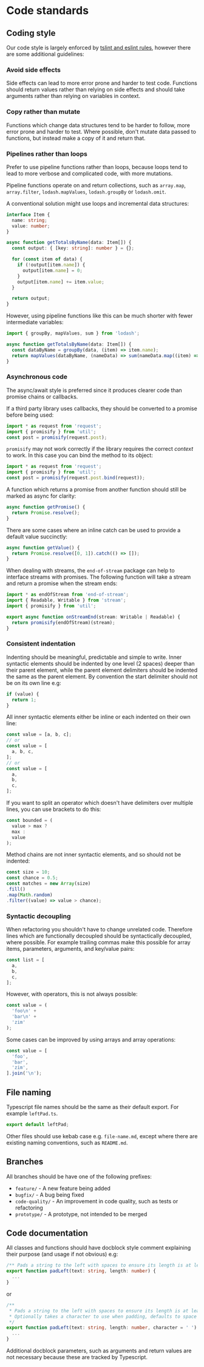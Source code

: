 # Code standards

## Coding style

Our code style is largely enforced by [tslint and eslint rules](./tslint.json), however there are some additional guidelines:

### Avoid side effects

Side effects can lead to more error prone and harder to test code. Functions should return values rather than relying on side effects and should take arguments rather than relying on variables in context.

### Copy rather than mutate

Functions which change data structures tend to be harder to follow, more error prone and harder to test.
Where possible, don't mutate data passed to functions, but instead make a copy of it and return that.

### Pipelines rather than loops

Prefer to use pipeline functions rather than loops, because loops tend to lead to more verbose and complicated code, with more mutations.

Pipeline functions operate on and return collections, such as `array.map`, `array.filter`, `lodash.mapValues`, `lodash.groupBy` or `lodash.omit`.

A conventional solution might use loops and incremental data structures:

```ts
interface Item {
  name: string;
  value: number;
}

async function getTotalsByName(data: Item[]) {
  const output: { [key: string]: number } = {};

  for (const item of data) {
    if (!output[item.name]) {
      output[item.name] = 0;
    }
    output[item.name] += item.value;
  }

  return output;
}
```

However, using pipeline functions like this can be much shorter with fewer intermediate variables:

```ts
import { groupBy, mapValues, sum } from 'lodash';

async function getTotalsByName(data: Item[]) {
  const dataByName = groupBy(data, (item) => item.name);
  return mapValues(dataByName, (nameData) => sum(nameData.map((item) => item.value)));
}
```

### Asynchronous code

The async/await style is preferred since it produces clearer code than promise chains or callbacks.

If a third party library uses callbacks, they should be converted to a promise before being used:

```ts
import * as request from 'request';
import { promisify } from 'util';
const post = promisify(request.post);
```

`promisify` may not work correctly if the library requires the correct _context_ to work. In this case you can bind the method to its object:

```ts
import * as request from 'request';
import { promisify } from 'util';
const post = promisify(request.post.bind(request));
```

A function which returns a promise from another function should still be marked as async for clarity:

```ts
async function getPromise() {
  return Promise.resolve();
}
```

There are some cases where an inline catch can be used to provide a default value succinctly:

```ts
async function getValue() {
  return Promise.resolve([0, 1]).catch(() => []);
}
```

When dealing with streams, the `end-of-stream` package can help to interface streams with promises. The following function will take a stream and return a promise when the stream ends:

```ts
import * as endOfStream from 'end-of-stream';
import { Readable, Writable } from 'stream';
import { promisify } from 'util';

export async function onStreamEnd(stream: Writable | Readable) {
  return promisify(endOfStream)(stream);
}
```

### Consistent indentation

Indenting should be meaningful, predictable and simple to write. Inner syntactic elements should be indented by one level (2 spaces) deeper than their parent element, while the parent element delimiters should be indented the same as the parent element. By convention the start delimiter should not be on its own line e.g:

```ts
if (value) {
  return 1;
}
```

All inner syntactic elements either be inline or each indented on their own line:

```ts
const value = [a, b, c];
// or
const value = [
  a, b, c,
];
// or
const value = [
  a,
  b,
  c,
];
```

If you want to split an operator which doesn't have delimiters over multiple lines, you can use brackets to do this:

```ts
const bounded = (
  value > max ?
  max :
  value
);
```

Method chains are not inner syntactic elements, and so should not be indented:

```ts
const size = 10;
const chance = 0.5;
const matches = new Array(size)
.fill()
.map(Math.random)
.filter((value) => value > chance);
```

### Syntactic decoupling

When refactoring you shouldn't have to change unrelated code. Therefore lines which are functionally decoupled should be syntactically decoupled, where possible. For example trailing commas make this possible for array items, parameters, arguments, and key/value pairs:

```ts
const list = [
  a,
  b,
  c,
];
```

However, with operators, this is not always possible:

```ts
const value = (
  'foo\n' +
  'bar\n' +
  'zim'
);
```

Some cases can be improved by using arrays and array operations:

```ts
const value = [
  'foo',
  'bar',
  'zim',
].join('\n');
```

## File naming

Typescript file names should be the same as their default export.
For example `leftPad.ts`.

```ts
export default leftPad;
```

Other files should use kebab case e.g. `file-name.md`, except where there are existing naming conventions, such as `README.md`.

## Branches

All branches should be have one of the following prefixes:
- `feature/` - A new feature being added
- `bugfix/` - A bug being fixed
- `code-quality/` - An improvement in code quality, such as tests or refactoring
- `prototype/` - A prototype, not intended to be merged

## Code documentation

All classes and functions should have docblock style comment explaining their purpose (and usage if not obvious) e.g:

```ts
/** Pads a string to the left with spaces to ensure its length is at least `length` */
export function padLeft(text: string, length: number) {
  ...
}
```

or

```ts
/**
 * Pads a string to the left with spaces to ensure its length is at least `length`
 * Optionally takes a character to use when padding, defaults to space
 */
export function padLeft(text: string, length: number, character = ' ') {
  ...
}
```

Additional docblock parameters, such as arguments and return values are not necessary because these are tracked by Typescript.

